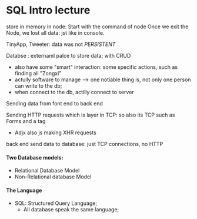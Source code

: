 # SQL Intro lecture
store in memory in node:
Start with the command of node
Once we exit the Node, we lost all data: jst like in console.

TinyApp, Tweeter: data was not _PERSISTENT_

Databse : externaml palce to store data; with CRUD

- also have some "smart" interaction: some specific actions, such as finding all "Zongxi"
- actully software to manage --> one notiable thing is, not only one person can write to the db;
- when connect to the db, actilly connect to server

Sending data from font end to back end

Sending HTTP requests which is layer in TCP: so also its TCP
such as Forms and a tag
- Adjx also js making XHR requests

back end send data to database:
just TCP connections, no HTTP

#### Two Database models:
- Relational Database Model
- Non-Relational database Model

#### The Language
- SQL: Structured Query Language;
  - All database speak the same language;